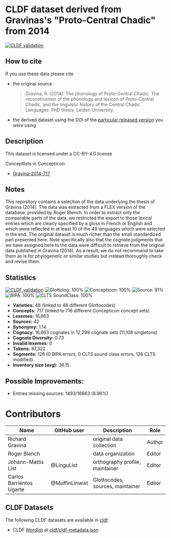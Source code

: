 # CLDF dataset derived from Gravinas's "Proto-Central Chadic" from 2014

[![CLDF validation](https://github.com/lexibank/gravinachadic/workflows/CLDF-validation/badge.svg)](https://github.com/lexibank/gravinachadic/actions?query=workflow%3ACLDF-validation)

## How to cite

If you use these data please cite
- the original source
  > Gravina, R. (2014): The phonology of Proto-Central Chadic. The reconstruction of the phonology and lexicon of Proto-Central Chadic, and the linguistic history of the Central Chadic Languages. PhD thesis. Leiden University.
- the derived dataset using the DOI of the [particular released version](../../releases/) you were using

## Description


This dataset is licensed under a CC-BY-4.0 license


Conceptlists in Concepticon:
- [Gravina-2014-717](https://concepticon.clld.org/contributions/Gravina-2014-717)
## Notes

This repository contains a selection of the data underlying the thesis of Gravina (2014). The data was extracted from a FLEX version of the database, provided by Roger Blench. In order to extract only the comparable parts of the data, we restricted the export to those lexical entries which are clearly specified by a gloss in French or English and which were reflected in at least 10 of the 49 languages which were selected in the end. The original dataset is much richer than the small standardized part presented here. Note specifically also that the cognate judgments that we  have assigned here to the data were difficult to retrieve from the original data published in Gravina (2014). As a result, we do not recommend to take them as is for phylogenetic or similar studies but instead thoroughly check and revise them.



## Statistics


[![CLDF validation](https://github.com/lexibank/gravinachadic/workflows/CLDF-validation/badge.svg)](https://github.com/lexibank/gravinachadic/actions?query=workflow%3ACLDF-validation)
![Glottolog: 100%](https://img.shields.io/badge/Glottolog-100%25-brightgreen.svg "Glottolog: 100%")
![Concepticon: 100%](https://img.shields.io/badge/Concepticon-100%25-brightgreen.svg "Concepticon: 100%")
![Source: 91%](https://img.shields.io/badge/Source-91%25-green.svg "Source: 91%")
![BIPA: 100%](https://img.shields.io/badge/BIPA-100%25-brightgreen.svg "BIPA: 100%")
![CLTS SoundClass: 100%](https://img.shields.io/badge/CLTS%20SoundClass-100%25-brightgreen.svg "CLTS SoundClass: 100%")

- **Varieties:** 48 (linked to 48 different Glottocodes)
- **Concepts:** 717 (linked to 716 different Concepticon concept sets)
- **Lexemes:** 16,663
- **Sources:** 42
- **Synonymy:** 1.14
- **Cognacy:** 16,663 cognates in 12,299 cognate sets (11,108 singletons)
- **Cognate Diversity:** 0.73
- **Invalid lexemes:** 0
- **Tokens:** 97,322
- **Segments:** 126 (0 BIPA errors, 0 CLTS sound class errors, 126 CLTS modified)
- **Inventory size (avg):** 36.15

## Possible Improvements:



- Entries missing sources: 1493/16663 (8.96%)

# Contributors

Name | GitHub user | Description                     | Role |
--- | --- |---------------------------------| --- |
Richard Gravina | | original data collection        | Author
Roger Blench | | data organization               | Editor
Johann-Mattis List | @LinguList| orthography profile, maintainer | Editor
Carlos Barrientos Ugarte | @MuffinLinwist | Glottocodes, sources, maintainer  | Editor




## CLDF Datasets

The following CLDF datasets are available in [cldf](cldf):

- CLDF [Wordlist](https://github.com/cldf/cldf/tree/master/modules/Wordlist) at [cldf/cldf-metadata.json](cldf/cldf-metadata.json)